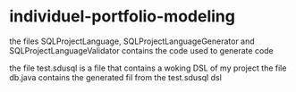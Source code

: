 # individuel-portfolio-modeling

the files SQLProjectLanguage, SQLProjectLanguageGenerator and SQLProjectLanguageValidator contains the code used to generate code

the file test.sdusql is a file that contains a woking DSL of my project
the file db.java contains the generated fil from the test.sdusql dsl 

